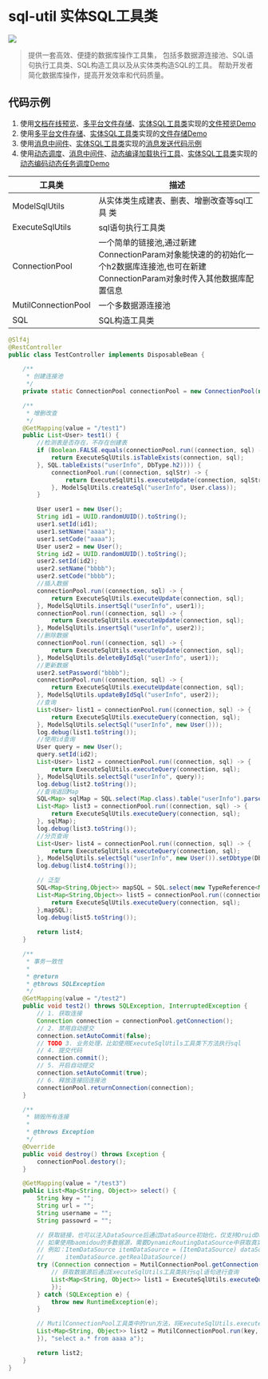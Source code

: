 # sql-util 实体SQL工具类

[![](https://jitpack.io/v/com.gitee.wb04307201/sql-util.svg)](https://jitpack.io/#com.gitee.wb04307201/sql-util)

> 提供一套高效、便捷的数据库操作工具集，
> 包括多数据源连接池、SQL语句执行工具类、SQL构造工具以及从实体类构造SQL的工具。
> 帮助开发者简化数据库操作，提高开发效率和代码质量。

## 代码示例
1. 使用[文档在线预览](https://gitee.com/wb04307201/file-preview-spring-boot-starter)、[多平台文件存储](https://gitee.com/wb04307201/file-storage-spring-boot-starter)、[实体SQL工具类](https://gitee.com/wb04307201/sql-util)实现的[文件预览Demo](https://gitee.com/wb04307201/file-preview-demo)
2. 使用[多平台文件存储](https://gitee.com/wb04307201/file-storage-spring-boot-starter)、[实体SQL工具类](https://gitee.com/wb04307201/sql-util)实现的[文件存储Demo](https://gitee.com/wb04307201/file-storage-demo)
3. 使用[消息中间件](https://gitee.com/wb04307201/message-spring-boot-starter)、[实体SQL工具类](https://gitee.com/wb04307201/sql-util)实现的[消息发送代码示例](https://gitee.com/wb04307201/message-demo)
4. 使用[动态调度](https://gitee.com/wb04307201/dynamic-schedule-spring-boot-starter)、[消息中间件](https://gitee.com/wb04307201/message-spring-boot-starter)、[动态编译加载执行工具](https://gitee.com/wb04307201/loader-util)、[实体SQL工具类](https://gitee.com/wb04307201/sql-util)实现的[动态编码动态任务调度Demo](https://gitee.com/wb04307201/dynamic-schedule-demo)

| 工具类                 | 描述                                                                                  |
|---------------------|-------------------------------------------------------------------------------------|
| ModelSqlUtils       | 从实体类生成建表、删表、增删改查等sql工具 类                                                            |
| ExecuteSqlUtils     | sql语句执行工具类                                                                          |
| ConnectionPool      | 一个简单的链接池,通过新建ConnectionParam对象能快速的的初始化一个h2数据库连接池,也可在新建ConnectionParam对象时传入其他数据库配置信息 |
| MutilConnectionPool | 一个多数据源连接池                                                                           |
| SQL                 | SQL构造工具类                                                                            |

```java
@Slf4j
@RestController
public class TestController implements DisposableBean {

    /**
     * 创建连接池
     */
    private static ConnectionPool connectionPool = new ConnectionPool(new ConnectionParam());

    /**
     * 增删改查
     */
    @GetMapping(value = "/test1")
    public List<User> test1() {
        //检测表是否存在，不存在创建表
        if (Boolean.FALSE.equals(connectionPool.run((connection, sql) -> {
            return ExecuteSqlUtils.isTableExists(connection, sql);
        }, SQL.tableExists("userInfo", DbType.h2)))) {
            connectionPool.run((connection, sqlStr) -> {
                return ExecuteSqlUtils.executeUpdate(connection, sqlStr);
            }, ModelSqlUtils.createSql("userInfo", User.class));
        }

        User user1 = new User();
        String id1 = UUID.randomUUID().toString();
        user1.setId(id1);
        user1.setName("aaaa");
        user1.setCode("aaaa");
        User user2 = new User();
        String id2 = UUID.randomUUID().toString();
        user2.setId(id2);
        user2.setName("bbbb");
        user2.setCode("bbbb");
        //插入数据
        connectionPool.run((connection, sql) -> {
            return ExecuteSqlUtils.executeUpdate(connection, sql);
        }, ModelSqlUtils.insertSql("userInfo", user1));
        connectionPool.run((connection, sql) -> {
            return ExecuteSqlUtils.executeUpdate(connection, sql);
        }, ModelSqlUtils.insertSql("userInfo", user2));
        //删除数据
        connectionPool.run((connection, sql) -> {
            return ExecuteSqlUtils.executeUpdate(connection, sql);
        }, ModelSqlUtils.deleteByIdSql("userInfo", user1));
        //更新数据
        user2.setPassword("bbbb");
        connectionPool.run((connection, sql) -> {
            return ExecuteSqlUtils.executeUpdate(connection, sql);
        }, ModelSqlUtils.updateByIdSql("userInfo", user2));
        //查询
        List<User> list1 = connectionPool.run((connection, sql) -> {
            return ExecuteSqlUtils.executeQuery(connection, sql);
        }, ModelSqlUtils.selectSql("userInfo", new User()));
        log.debug(list1.toString());
        //使用id查询
        User query = new User();
        query.setId(id2);
        List<User> list2 = connectionPool.run((connection, sql) -> {
            return ExecuteSqlUtils.executeQuery(connection, sql);
        }, ModelSqlUtils.selectSql("userInfo", query));
        log.debug(list2.toString());
        //查询返回Map
        SQL<Map> sqlMap = SQL.select(Map.class).table("userInfo").parse();
        List<Map> list3 = connectionPool.run((connection, sql) -> {
            return ExecuteSqlUtils.executeQuery(connection, sql);
        }, sqlMap);
        log.debug(list3.toString());
        //分页查询
        List<User> list4 = connectionPool.run((connection, sql) -> {
            return ExecuteSqlUtils.executeQuery(connection, sql);
        }, ModelSqlUtils.selectSql("userInfo", new User()).setDbtype(DbType.h2).page(1, 2));
        log.debug(list4.toString());

        // 泛型
        SQL<Map<String,Object>> mapSQL = SQL.select(new TypeReference<Map<String,Object>>(){},"*").table("userInfo").parse();
        List<Map<String,Object>> list5 = connectionPool.run((connection, sql) -> {
            return ExecuteSqlUtils.executeQuery(connection, sql);
        },mapSQL);
        log.debug(list5.toString());
        
        return list4;
    }

    /**
     * 事务一致性
     *
     * @return
     * @throws SQLException
     */
    @GetMapping(value = "/test2")
    public void test2() throws SQLException, InterruptedException {
        // 1. 获取连接
        Connection connection = connectionPool.getConnection();
        // 2. 禁用自动提交
        connection.setAutoCommit(false);
        // TODO 3. 业务处理，比如使用ExecuteSqlUtils工具类下方法执行sql
        // 4. 提交代码
        connection.commit();
        // 5. 开启自动提交
        connection.setAutoCommit(true);
        // 6. 释放连接回连接池
        connectionPool.returnConnection(connection);
    }

    /**
     * 销毁所有连接
     *
     * @throws Exception
     */
    @Override
    public void destroy() throws Exception {
        connectionPool.destory();
    }

    @GetMapping(value = "/test3")
    public List<Map<String, Object>> select() {
        String key = "";
        String url = "";
        String username = "";
        String passowrd = "";

        // 获取链接，也可以注入DataSource后通过DataSource初始化，仅支持DruidDataSource，重构方法没有key如参数时默认数据源key为master
        // 如果使用baomidou的多数据源，需要DynamicRoutingDataSource中获取真实的DataSource
        // 例如：ItemDataSource itemDataSource = (ItemDataSource) dataSource.getDataSource("master")
        //      itemDataSource.getRealDataSource()
        try (Connection connection = MutilConnectionPool.getConnection(key, url, username, passowrd)) {
            // 获取数据源后通过ExecuteSqlUtils工具类执行sql语句进行查询
            List<Map<String, Object>> list1 = ExecuteSqlUtils.executeQuery(connection, "select a.* from aaaa a", new HashMap<>(), new cn.wubo.sql.util.TypeReference<Map<String, Object>>() {
            });
        } catch (SQLException e) {
            throw new RuntimeException(e);
        }

        // MutilConnectionPool工具类中的run方法，将ExecuteSqlUtils.executeQuery使用lambda表达式传入直接执行
        List<Map<String, Object>> list2 = MutilConnectionPool.run(key, url, username, passowrd, (conn, sql) -> ExecuteSqlUtils.executeQuery(conn, sql, new HashMap<>(), new cn.wubo.sql.util.TypeReference<Map<String, Object>>() {
        }), "select a.* from aaaa a");

        return list2;
    }
}
```

